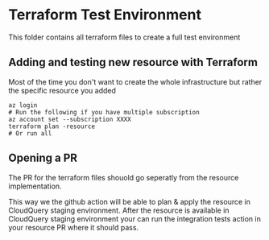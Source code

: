 # Terraform Test Environment

This folder contains all terraform files to create a full test environment

## Adding and testing new resource with Terraform

Most of the time you don't want to create the whole infrastructure but rather the specific resource you added

```
az login
# Run the following if you have multiple subscription
az account set --subscription XXXX
terraform plan -resource
# Or run all
```

## Opening a PR

The PR for the terraform files shouold go seperatly from the resource implementation.

This way we the github action will be able to plan & apply the resource in CloudQuery staging environment.
After the resource is available in CloudQuery staging environment your can run the integration tests action in your resource PR where it should pass.